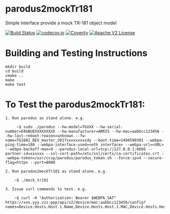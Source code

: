 # parodus2mockTr181

Simple interface provide a mock TR-181 object model

[![Build Status](https://travis-ci.org/Comcast/parodus2mockTr181.svg?branch=master)](https://travis-ci.org/Comcast/parodus2mockTr181)
[![codecov.io](http://codecov.io/github/Comcast/parodus2mockTr181/coverage.svg?branch=master)](http://codecov.io/github/Comcast/parodus2mockTr181?branch=master)
[![Coverity](https://img.shields.io/coverity/scan/invalid.svg)]("https://scan.coverity.com/projects/comcast-parodus2mockTr181)
[![Apache V2 License](http://img.shields.io/badge/license-Apache%20V2-blue.svg)](https://github.com/Comcast/parodus2mockTr181/blob/master/LICENSE.txt)

# Building and Testing Instructions

```
mkdir build
cd build
cmake ..
make
make test
```

# To Test the parodus2mockTr181:

```
1. Run parodus as stand alone. e.g.

     ~$ sudo ./parodus --hw-model=TGXXX --hw-serial-number=E8GBUEXXXXXXXXX --hw-manufacturer=ARRIS --hw-mac=aabbcc123456 --hw-last-reboot-reason=unknown --fw-name=TG1682_DEV_master_2017xxxxxxxxsdy --boot-time=1494590301 --webpa-ping-time=180 --webpa-interface-used=<eth interface> --webpa-url=<URL> --webpa-backoff-max=9 --parodus-local-url=tcp://127.0.0.1:6666 --partner-id=xxxxxx --ssl-cert-path=/etc/ssl/certs/ca-certificates.crt --webpa-token=/usr/ccsp/parodus/parodus_token.sh --force-ipv4 --secure-flag=https --port=8080

2. Run parodus2mockTr181 as stand alone. e.g.

    ~$ ./mock_tr181

3. Issue curl commands to test. e.g.

    ~$ curl -H "Authorization: Bearer $WEBPA_SAT" https://xxx.yyy.zzz:ppp/api/v2/device/mac:aabbcc123456/config?names=Device.Hosts.Host.1.Name,Device.Hosts.Host.1.MAC,Device.Hosts.Host.2.Name,Device.Hosts.Host.2.MAC

```
